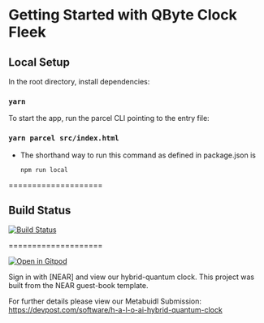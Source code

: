# Getting Started with QByte Clock Fleek
## Local Setup

In the root directory, install dependencies:

### `yarn`

To start the app, run the parcel CLI pointing to the entry file:

### `yarn parcel src/index.html`
* The shorthand way to run this command as defined in package.json is 
    
    `npm run local`


====================

## Build Status
[![Build Status](https://travis-ci.com/near-examples/guest-book.svg?branch=master)](https://travis-ci.com/near-examples/guest-book)

====================

[![Open in Gitpod](https://gitpod.io/button/open-in-gitpod.svg)](https://gitpod.io/#https://github.com/near-examples/guest-book)

<!-- MAGIC COMMENT: DO NOT DELETE! Everything above this line is hidden on NEAR Examples page -->

Sign in with [NEAR] and view our hybrid-quantum clock. This project was built from the NEAR guest-book template.

For further details please view our Metabuidl Submission: https://devpost.com/software/h-a-l-o-ai-hybrid-quantum-clock


